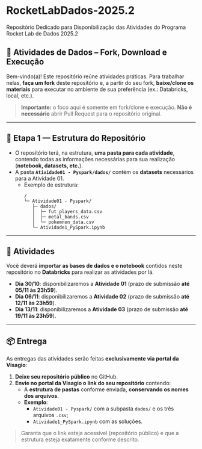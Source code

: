 # RocketLabDados-2025.2  
Repositório Dedicado para Disponibilização das Atividades do Programa Rocket Lab de Dados 2025.2

## 🚀 Atividades de Dados – Fork, Download e Execução

Bem-vindo(a)! Este repositório reúne atividades práticas. Para trabalhar nelas, **faça um fork** deste repositório e, a partir do seu fork, **baixe/clone os materiais** para executar no ambiente de sua preferência (ex.: Databricks, local, etc.).

> **Importante:** o foco aqui é somente em fork/clone e execução. **Não é necessário** abrir Pull Request para o repositório original.

---

## 🧭 Etapa 1 — Estrutura do Repositório

- O repositório terá, na estrutura, **uma pasta para cada atividade**, contendo todas as informações necessárias para sua realização (**notebook, datasets, etc.**).
- A pasta **`Atividade01 - Pyspark/dados/`** contém os **datasets** necessários para a Atividade 01.
  - Exemplo de estrutura:
    ```
    /
    └─ Atividade01 - Pyspark/
       ├─ dados/
       │  ├─ fut_players_data.csv
       │  ├─ metal_bands.csv
       │  └─ pokemnon_data.csv
       └─ Atividade1_PySpark.ipynb
    ```

---

## 🧪 Atividades
Você deverá **importar as bases de dados e o notebook** contidos neste repositório no **Databricks** para realizar as atividades por lá.

- **Dia 30/10**: disponibilizaremos a **Atividade 01** (prazo de submissão **até 05/11 às 23h59**).
- **Dia 06/11**: disponibilizaremos a **Atividade 02** (prazo de submissão **até 12/11 às 23h59**).
- **Dia 13/11**: disponibilizaremos a **Atividade 03** (prazo de submissão **até 19/11 às 23h59**).

---

## 📦 Entrega

As entregas das atividades serão feitas **exclusivamente via portal da Visagio**:

1. **Deixe seu repositório público** no GitHub.  
2. **Envie no portal da Visagio o link do seu repositório** contendo:
   - A **estrutura de pastas** conforme enviada, **conservando os nomes dos arquivos**.  
   - **Exemplo**:
     - `Atividade01 - Pyspark/` com a subpasta `dados/` e os três arquivos `.csv`;
     - `Atividade1_PySpark.ipynb` com as soluções.

> Garanta que o link esteja acessível (repositório público) e que a estrutura esteja exatamente conforme descrito.
